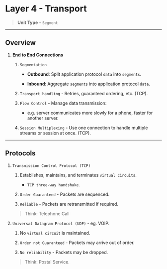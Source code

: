 # Layer 4 - Transport

> __Unit Type__ - `Segment`

---

## Overview

1. __End to End Connections__

    1. `Segmentation`

        * __Outbound__: Split application protocol `data` into `segments`.

        * __Inbound__: Aggregate `segments` into application protocol `data`.
    
    2. `Transport handling` - Retries, guaranteed ordering, etc. (TCP).

    3. `Flow Control` - Manage data transmission: 
    
        * e.g. server communicates more slowly for a phone, faster for another server.
    
    4. `Session Multiplexing` - Use one connection to handle multiple streams or session at once. (TCP).

---

## Protocols

1. `Transmission Control Protocol (TCP)`

    1. Establishes, maintains, and terminates `virtual circuits`.

        * `TCP three-way handshake`.

    2. `Order Guaranteed` - Packets are sequenced.

    3. `Reliable` - Packets are retransmitted if required.

    > Think: Telephone Call

2. `Universal Datagram Protocol (UDP)` - eg. VOIP.

    1. No `virtual circuit` is maintained.

    2. `Order not Guaranteed` - Packets may arrive out of order.

    3. `No reliability` - Packets may be dropped.

    > Think: Postal Service.

